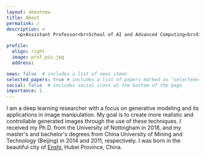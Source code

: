 ```yaml
---
layout: aboutnew
title: About
permalink: /
description: >
    <p>Assistant Professor<br>School of AI and Advanced Computing<br>Xi’an Jiaotong-Liverpool University</p>

profile:
  align: right
  image: prof_pic.jpg
  address: 

news: false  # includes a list of news items
selected_papers: true # includes a list of papers marked as "selected={true}"
social: false  # includes social icons at the bottom of the page
importance: 1
---
```


I am a deep learning researcher with a focus on generative modeling and its applications in image manipulation. My goal is to create more realistic and controllable generated images through the use of these techniques. I received my Ph.D. from the University of Nottingham in 2018, and my master's and bachelor's degrees from China University of Mining and Technology (Beijing) in 2014 and 2011, respectively. I was born in the beautiful city of [Enshi](https://en.wikipedia.org/wiki/Enshi_City), Hubei Province, China.